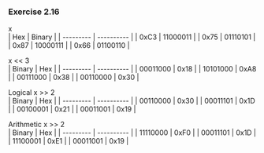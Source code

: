 ### Exercise 2.16
x  
| Hex       | Binary     |
| --------- | ---------- |
| 0xC3      | 11000011   |
| 0x75      | 01110101   |
| 0x87      | 10000111   |
| 0x66      | 01100110   |

x << 3  
| Binary    | Hex        |
| --------- | ---------- |
| 00011000  | 0x18       |
| 10101000  | 0xA8       |
| 00111000  | 0x38       |
| 00110000  | 0x30       |

Logical x >> 2  
| Binary    | Hex        |
| --------- | ---------- |
| 00110000  | 0x30       |
| 00011101  | 0x1D       |
| 00100001  | 0x21       |
| 00011001  | 0x19       |

Arithmetic x >> 2  
| Binary    | Hex        |
| --------- | ---------- |
| 11110000  | 0xF0       |
| 00011101  | 0x1D       |
| 11100001  | 0xE1       |
| 00011001  | 0x19       |

